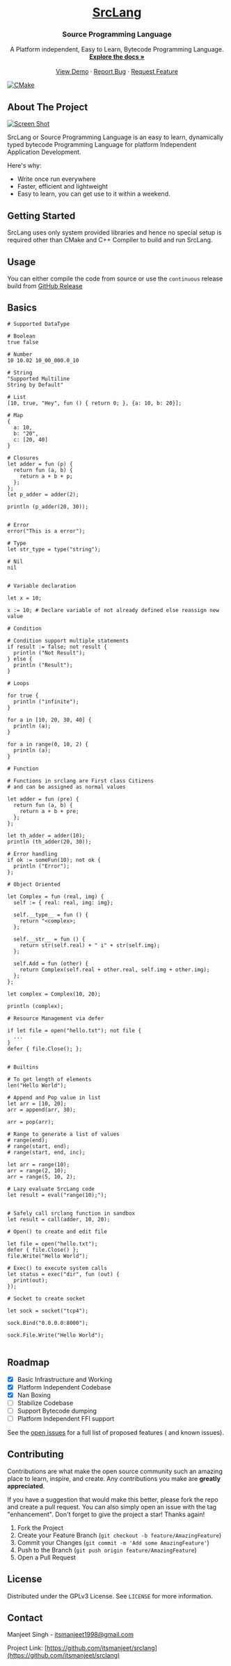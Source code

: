 <!-- PROJECT LOGO -->
<br />
<div align="center">
  <a href="https://github.com/itsmanjeet/srclang">
    <h1>SrcLang</h1>
  </a>

<h3 align="center">Source Programming Language</h3>

  <p align="center">
    A Platform independent, Easy to Learn, Bytecode Programming Language.
    <br />
    <a href="https://github.com/itsmanjeet/srclang"><strong>Explore the docs »</strong></a>
    <br />
    <br />
    <a href="https://github.com/itsManjeet/srclang/releases/tag/continuous">View Demo</a>
    ·
    <a href="https://github.com/itsmanjeet/srclang/issues">Report Bug</a>
    ·
    <a href="https://github.com/itsmanjeet/srclang/issues">Request Feature</a>
  </p>
</div>


[![CMake](https://github.com/itsManjeet/srclang/actions/workflows/build-and-release.yml/badge.svg)](https://github.com/itsManjeet/srclang/actions/workflows/build-and-release.yml)


<!-- ABOUT THE PROJECT -->

## About The Project

[![Screen Shot](assets/screenshot.png)](https://github.com/itsmanjeet/srclang)

SrcLang or Source Programming Language is an easy to learn, dynamically typed bytecode Programming Language for platform
Independent Application Development.

Here's why:

* Write once run everywhere
* Faster, efficient and lightweight
* Easy to learn, you can get use to it within a weekend.

<!-- GETTING STARTED -->

## Getting Started

SrcLang uses only system provided libraries and hence no special setup is required other than CMake and C++ Compiler to
build and run SrcLang.

<!-- USAGE EXAMPLES -->

## Usage

You can either compile the code from source or use the `continuous` release build
from [GitHub Release](https://github.com/itsManjeet/srclang/releases/tag/continuous)

## Basics

```
# Supported DataType

# Boolean
true false

# Number
10 10.02 10_00_000.0_10

# String
"Supported Multiline
String by Default"

# List
[10, true, "Hey", fun () { return 0; }, {a: 10, b: 20}];

# Map
{
  a: 10,
  b: "20",
  c: [20, 40]
}

# Closures
let adder = fun (p) {
  return fun (a, b) {
    return a + b + p;
  };
};
let p_adder = adder(2);

println (p_adder(20, 30));


# Error
error("This is a error");

# Type
let str_type = type("string");

# Nil
nil


# Variable declaration

let x = 10;

x := 10; # Declare variable of not already defined else reassign new value

# Condition

# Condition support multiple statements
if result := false; not result {
  println ("Not Result");
} else {
  println ("Result");
}

# Loops

for true {
  println ("infinite");
}

for a in [10, 20, 30, 40] {
  println (a);
}

for a in range(0, 10, 2) {
  println (a);
}

# Function

# Functions in srclang are First class Citizens
# and can be assigned as normal values

let adder = fun (pre) {
  return fun (a, b) {
    return a + b + pre;
  };
};

let th_adder = adder(10);
println (th_adder(20, 30));

# Error handling
if ok := someFun(10); not ok {
  println ("Error");
};

# Object Oriented

let Complex = fun (real, img) {
  self := { real: real, img: img};
  
  self.__type__ = fun () {
    return "<complex>;
  };
  
  self.__str__ = fun () {
    return str(self.real) + " i" + str(self.img);
  };
  
  self.Add = fun (other) {
    return Complex(self.real + other.real, self.img + other.img);
  };
};

let complex = Complex(10, 20);

println (complex);

# Resource Management via defer

if let file = open("hello.txt"); not file {
  ...
}
defer { file.Close(); };


# Builtins

# To get length of elements
len("Hello World");

# Append and Pop value in list
let arr = [10, 20];
arr = append(arr, 30);

arr = pop(arr);

# Range to generate a list of values
# range(end);
# range(start, end);
# range(start, end, inc);

let arr = range(10);
arr = range(2, 10);
arr = range(5, 10, 2);

# Lazy evaluate SrcLang code
let result = eval("range(10);");


# Safely call srclang function in sandbox
let result = call(adder, 10, 20);

# Open() to create and edit file

let file = open("hello.txt");
defer { file.Close() };
file.Write("Hello World");

# Exec() to execute system calls
let status = exec("dir", fun (out) {
  print(out);
});

# Socket to create socket

let sock = socket("tcp4");

sock.Bind("0.0.0.0:8000");

sock.File.Write("Hello World");


```

<!-- ROADMAP -->

## Roadmap

- [x] Basic Infrastructure and Working
- [x] Platform Independent Codebase
- [x] Nan Boxing
- [ ] Stabilize Codebase
- [ ] Support Bytecode dumping
- [ ] Platform Independent FFI support

See the [open issues](https://github.com/itsmanjeet/srclang/issues) for a full list of proposed features (
and known issues).



<!-- CONTRIBUTING -->

## Contributing

Contributions are what make the open source community such an amazing place to learn, inspire, and create. Any
contributions you make are **greatly appreciated**.

If you have a suggestion that would make this better, please fork the repo and create a pull request. You can also
simply open an issue with the tag "enhancement".
Don't forget to give the project a star! Thanks again!

1. Fork the Project
2. Create your Feature Branch (`git checkout -b feature/AmazingFeature`)
3. Commit your Changes (`git commit -m 'Add some AmazingFeature'`)
4. Push to the Branch (`git push origin feature/AmazingFeature`)
5. Open a Pull Request

<!-- LICENSE -->

## License

Distributed under the GPLv3 License. See `LICENSE` for more information.


<!-- CONTACT -->

## Contact

Manjeet Singh - itsmanjeet1998@gmail.com

Project Link: [https://github.com/itsmanjeet/srclang](https://github.com/itsmanjeet/srclang)
